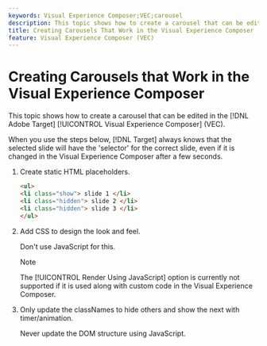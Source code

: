 ```yaml
---
keywords: Visual Experience Composer;VEC;carousel
description: This topic shows how to create a carousel that can be edited in the Adobe Target Visual Experience Composer (VEC).
title: Creating Carousels That Work in the Visual Experience Composer
feature: Visual Experience Composer (VEC)
---
```


# Creating Carousels that Work in the Visual Experience Composer

This topic shows how to create a carousel that can be edited in the [!DNL Adobe Target] [!UICONTROL Visual Experience Composer] (VEC).

When you use the steps below, [!DNL Target] always knows that the selected slide will have the 'selector' for the correct slide, even if it is changed in the Visual Experience Composer after a few seconds. 

1. Create static HTML placeholders.

   ```html
   <ul>
   <li class="show"> slide 1 </li>
   <li class="hidden"> slide 2 </li>
   <li class="hidden"> slide 3 </li>
   </ul>
   ```

1. Add CSS to design the look and feel.

   Don't use JavaScript for this.

   >[!NOTE]
   >
   >The [!UICONTROL Render Using JavaScript] option is currently not supported if it is used along with custom code in the Visual Experience Composer.

1. Only update the classNames to hide others and show the next with timer/animation.

   Never update the DOM structure using JavaScript. 